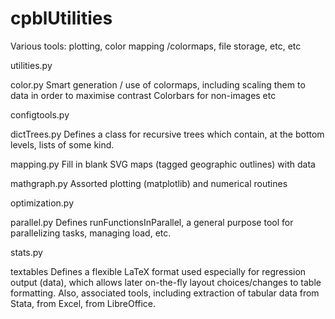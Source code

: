 cpblUtilities
=============

Various tools: plotting, color mapping /colormaps, file storage, etc, etc

utilities.py

color.py
 Smart generation / use of colormaps, including scaling them to data in order to maximise contrast
 Colorbars for non-images
 etc
 
configtools.py


dictTrees.py
 Defines a class for recursive trees which contain, at the bottom levels, lists of some kind.

mapping.py
 Fill in blank SVG maps (tagged geographic outlines) with data
 
mathgraph.py
  Assorted plotting (matplotlib) and numerical routines

optimization.py
  
  
parallel.py
  Defines runFunctionsInParallel, a general purpose tool for parallelizing tasks, managing load, etc.
  
stats.py


textables
Defines a flexible LaTeX format used especially for regression output (data), which allows later on-the-fly layout choices/changes to table formatting. Also, associated tools, including extraction of tabular data from Stata, from Excel, from LibreOffice. 
